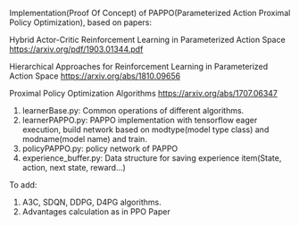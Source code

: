
Implementation(Proof Of Concept) of PAPPO(Parameterized Action Proximal Policy Optimization), based on papers:

Hybrid Actor-Critic Reinforcement Learning in Parameterized Action Space
https://arxiv.org/pdf/1903.01344.pdf

Hierarchical Approaches for Reinforcement Learning in Parameterized Action Space
https://arxiv.org/abs/1810.09656

Proximal Policy Optimization Algorithms
https://arxiv.org/abs/1707.06347



1) learnerBase.py: Common operations of different algorithms.
2) learnerPAPPO.py: PAPPO implementation with tensorflow eager execution, build network based on modtype(model type class) and modname(model name) and train. 
3) policyPAPPO.py:  policy network of PAPPO
4) experience_buffer.py: Data structure for saving experience item(State, action, next state, reward...)

To add:
1) A3C, SDQN, DDPG, D4PG algorithms.
2) Advantages calculation as in PPO Paper

